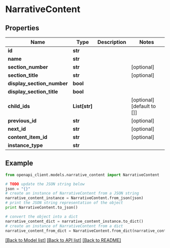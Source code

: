 # NarrativeContent


## Properties
Name | Type | Description | Notes
------------ | ------------- | ------------- | -------------
**id** | **str** |  | 
**name** | **str** |  | 
**section_number** | **str** |  | [optional] 
**section_title** | **str** |  | [optional] 
**display_section_number** | **bool** |  | 
**display_section_title** | **bool** |  | 
**child_ids** | **List[str]** |  | [optional] [default to []]
**previous_id** | **str** |  | [optional] 
**next_id** | **str** |  | [optional] 
**content_item_id** | **str** |  | [optional] 
**instance_type** | **str** |  | 

## Example

```python
from openapi_client.models.narrative_content import NarrativeContent

# TODO update the JSON string below
json = "{}"
# create an instance of NarrativeContent from a JSON string
narrative_content_instance = NarrativeContent.from_json(json)
# print the JSON string representation of the object
print NarrativeContent.to_json()

# convert the object into a dict
narrative_content_dict = narrative_content_instance.to_dict()
# create an instance of NarrativeContent from a dict
narrative_content_from_dict = NarrativeContent.from_dict(narrative_content_dict)
```
[[Back to Model list]](../README.md#documentation-for-models) [[Back to API list]](../README.md#documentation-for-api-endpoints) [[Back to README]](../README.md)


